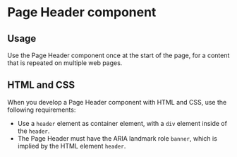 # Page Header component

## Usage

Use the Page Header component once at the start of the page, for a content that is repeated on multiple web pages.

## HTML and CSS

When you develop a Page Header component with HTML and CSS, use the following requirements:

- Use a `header` element as container element, with a `div` element inside of the `header`.
- The Page Header must have the ARIA landmark role `banner`, which is implied by the HTML element `header`.
